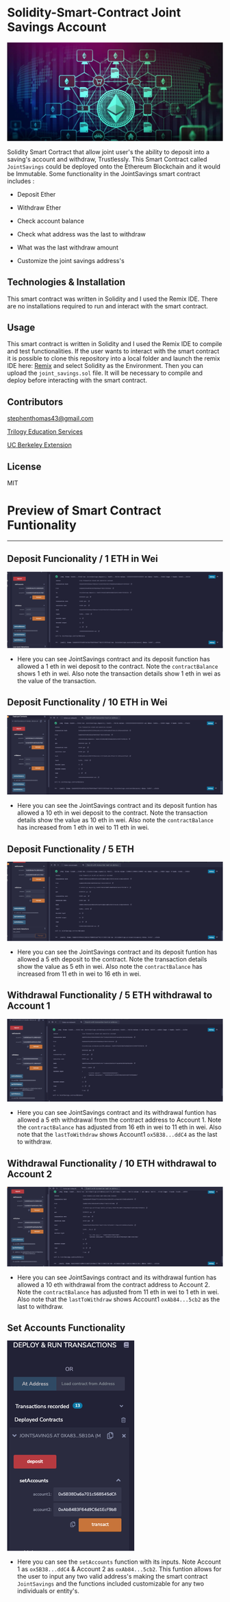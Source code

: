 # Solidity-Smart-Contract Joint Savings Account

![eth_image](Resources/eth_image.png)


Solidity Smart Cortract that allow joint user's the ability to deposit into a saving's account and withdraw, Trustlessly. This Smart Contract called ``` JointSavings ``` could be deployed onto the Ethereum Blockchain and it would be Immutable. Some functionality in the JointSavings smart contract includes :

- Deposit Ether

- Withdraw Ether

- Check account balance

- Check what address was the last to withdraw

- What was the last withdraw amount

- Customize the joint savings address's 

## Technologies & Installation

This smart contract was written in Solidity and I used the Remix IDE. There are no installations required to run and interact with the smart contract.


## Usage

This smart contract is written in Solidity and I used the Remix IDE to compile and test functionalities. If the user wants to interact with the smart contract it is possible to clone this repository into a local folder and launch the remix IDE here: [Remix](https://remix.ethereum.org/#optimize=false&runs=200&evmVersion=null&version=soljson-v0.8.7+commit.e28d00a7.js) and select Solidity as the Environment. Then you can upload the ``` joint_savings.sol ``` file. It will be necessary to compile and deploy before interacting with the smart contract. 


## Contributors

stephenthomas43@gmail.com

[Trilogy Education Services](https://www.trilogyed.com/)

[UC Berkeley Extension ](https://extension.berkeley.edu/)



## License 

MIT


# Preview of Smart Contract Funtionality
---

## Deposit Funcionality / 1 ETH in Wei

![1_eth](Execution_Results/1_ethInWei_deposit.png)
- Here you can see JointSavings contract and its deposit function has allowed a 1 eth in wei deposit to the contract. Note the ``` contractBalance ``` shows 1 eth in wei. Also note the transaction details show 1 eth in wei as the value of the transaction. 

## Deposit Functionality / 10 ETH in Wei

![10_eth](Execution_Results/10_ethInWei_deposit.png)
- Here you can see the JointSavings contract and its deposit funtion has allowed a 10 eth in wei deposit to the contract. Note the transaction details show the value as 10 eth in wei. Also note the ``` contractBalance ``` has increased from 1 eth in wei to 11 eth in wei.

## Deposit Functionality / 5 ETH 

![5_eth](Execution_Results/5_eth_deposit.png)
- Here you can see the JointSavings contract and its deposit funtion has allowed a 5 eth deposit to the contract. Note the transaction details show the value as 5 eth in wei. Also note the ``` contractBalance ``` has increased from 11 eth in wei to 16 eth in wei.

## Withdrawal Functionality / 5 ETH withdrawal to Account 1

![5_eth](Execution_Results/5_eth_withdrawal_acct1.png)
- Here you can see JointSavings contract and its withdrawal funtion has allowed a 5 eth withdrawal from the contract address to Account 1. Note the ``` contractBalance ``` has adjusted from 16 eth in wei to 11 eth in wei. Also note that the ``` lastToWithdraw ``` shows Account1 ``` ox5B38...ddC4 ``` as the last to withdraw.

## Withdrawal Functionality / 10 ETH withdrawal to Account 2

![10_eth](Execution_Results/10_eth_withdrawal_acct2.png)
- Here you can see JointSavings contract and its withdrawal funtion has allowed a 10 eth withdrawal from the contract address to Account 2. Note the ``` contractBalance ``` has adjusted from 11 eth in wei to 1 eth in wei. Also note that the ``` lastToWithdraw ``` shows Account1 ``` oxAb84...5cb2 ``` as the last to withdraw.

## Set Accounts Functionality

![setAccounts](Execution_Results/setAccounts_function.png)
- Here you can see the ``` setAccounts ``` function with its inputs. Note Account 1 as ``` ox5B38...ddC4 ``` & Account 2 as ``` oxAb84...5cb2 ```. This funtion allows for the user to input any two valid address's making the smart contract ``` JointSavings ``` and the functions included customizable for any two individuals or entity's.
